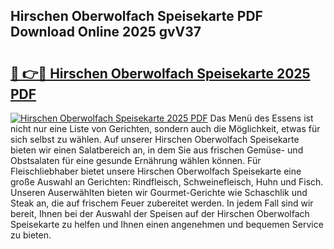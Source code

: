 ## Hirschen Oberwolfach Speisekarte PDF Download Online 2025 gvV37

# <h2><a href="http://gc8m6l.nevu.top/?p=Hirschen+Oberwolfach+Speisekarte">🔗 👉🔴 Hirschen Oberwolfach Speisekarte 2025 PDF</a></h2>

[![Hirschen Oberwolfach Speisekarte 2025 PDF](https://i.imgur.com/dBaPXMq.png)](http://gc8m6l.nevu.top/?p=Hirschen+Oberwolfach+Speisekarte)
Das Menü des Essens ist nicht nur eine Liste von Gerichten, sondern auch die Möglichkeit, etwas für sich selbst zu wählen. Auf unserer Hirschen Oberwolfach Speisekarte bieten wir einen Salatbereich an, in dem Sie aus frischen Gemüse- und Obstsalaten für eine gesunde Ernährung wählen können. Für Fleischliebhaber bietet unsere Hirschen Oberwolfach Speisekarte eine große Auswahl an Gerichten: Rindfleisch, Schweinefleisch, Huhn und Fisch. Unseren Auserwählten bieten wir Gourmet-Gerichte wie Schaschlik und Steak an, die auf frischem Feuer zubereitet werden. In jedem Fall sind wir bereit, Ihnen bei der Auswahl der Speisen auf der Hirschen Oberwolfach Speisekarte zu helfen und Ihnen einen angenehmen und bequemen Service zu bieten.
